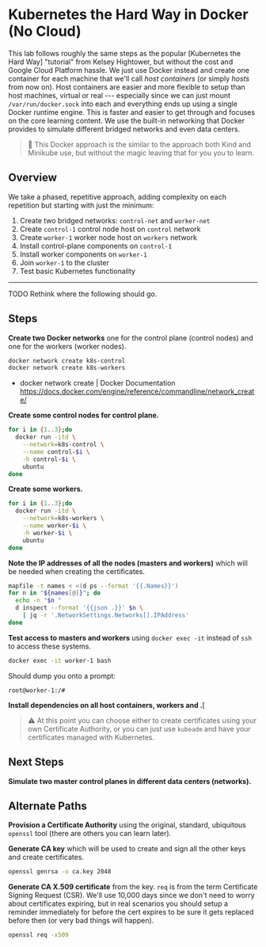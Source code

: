 # Kubernetes the Hard Way in Docker (No Cloud)

This lab follows roughly the same steps as the popular [Kubernetes the
Hard Way] "tutorial" from Kelsey Hightower, but without the cost and
Google Cloud Platform hassle. We just use Docker instead and create
one container for each machine that we'll call *host containers* (or
simply *hosts* from now on). Host containers are easier and more
flexible to setup than host machines, virtual or real --- especially
since we can just mount `/var/run/docker.sock` into each and everything
ends up using a single Docker runtime engine. This is faster and easier
to get through and focuses on the core learning content. We use the
built-in networking that Docker provides to simulate different bridged
networks and even data centers.

> 💬
> This Docker approach is the similar to the approach both Kind and
> Minikube use, but without the magic leaving that for you you to learn.

## Overview

We take a phased, repetitive approach, adding complexity on each
repetition but starting with just the minimum:

1. Create two bridged networks: `control-net` and `worker-net`
1. Create `control-1` control node host on `control` network
1. Create `worker-1` worker node host on `workers` network
1. Install control-plane components on `control-1`
1. Install worker components on `worker-1`
1. Join `worker-1` to the cluster
1. Test basic Kubernetes functionality

----

TODO Rethink where the following should go.


## Steps

**Create two Docker networks** one for the control plane (control nodes)
and one for the workers (worker nodes).

```bash
docker network create k8s-control
docker network create k8s-workers
```

* docker network create \| Docker Documentation  
  <https://docs.docker.com/engine/reference/commandline/network_create/>

**Create some control nodes for control plane.**

```bash
for i in {1..3};do
  docker run -itd \
    --network=k8s-control \
    --name control-$i \
    -h control-$i \
    ubuntu
done
```

**Create some workers.**

```bash
for i in {1..3};do
  docker run -itd \
    --network=k8s-workers \
    --name worker-$i \
    -h worker-$i \
    ubuntu
done
```

**Note the IP addresses of all the nodes (masters and workers)** which
will be needed when creating the certificates.

```bash
mapfile -t names < <(d ps --format '{{.Names}}')
for n in "${names[@]}"; do
  echo -n "$n "
  d inspect --format '{{json .}}' $n \
    | jq -r '.NetworkSettings.Networks[].IPAddress'
done
```

**Test access to masters and workers** using `docker exec -it` instead
of `ssh` to access these systems.

```bash
docker exec -it worker-1 bash
```

Should dump you onto a prompt:

```
root@worker-1:/#
```

**Install dependencies on all host containers, workers and .**[



> ⚠️
> At this point you can choose either to create certificates using your
> own Certificate Authority, or you can just use `kubeadm` and have your
> certificates managed with Kubernetes.

## Next Steps

**Simulate two master control planes in different data centers
(networks).**

## Alternate Paths

**Provision a Certificate Authority** using the original, standard,
ubiquitous `openssl` tool (there are others you can learn later).

**Generate CA key** which will be used to create and sign all the other
keys and create certificates.

```bash
openssl genrsa -o ca.key 2048
```

**Generate CA X.509 certificate** from the key. `req` is from the
term Certificate Signing Request (CSR). We'll use 10,000 days since we
don't need to worry about certificates expiring, but in real scenarios
you should setup a reminder immediately for before the cert expires to
be sure it gets replaced before then (or very bad things will happen).

```bash
openssl req -x509 
```
